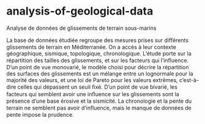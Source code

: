 # analysis-of-geological-data
Analyse de données de glissements de terrain sous-marins

La base de données étudiée regroupe des mesures prises sur diﬀérents glissements de terrain en Méditerranée. On a accès à leur contexte géographique, sismique, topologique, chronologique. L’étude porte sur la répartition des tailles des glissements, et sur les facteurs qui l’inﬂuence. D’un point de vue monovarié, le modèle choisi pour décrire la répartition des surfaces des glissements est un mélange entre un lognormale pour la majorité des valeurs, et une loi de Pareto pour les valeurs extrêmes, c’est-à-dire celles qui dépassent un seuil ﬁxé. D’un point de vue bivarié, les facteurs qui semblent avoir une inﬂuence sur les glissements sont la présence d’une base érosive et la sismicité. La chronologie et la pente du terrain ne semblent pas avoir d’inﬂuence, mais le manque de données de pente impose la prudence.
